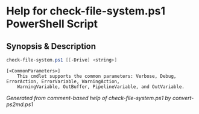 # Help for check-file-system.ps1 PowerShell Script

## Synopsis & Description
```powershell
check-file-system.ps1 [[-Drive] <string>]

```

```
[<CommonParameters>]
    This cmdlet supports the common parameters: Verbose, Debug, ErrorAction, ErrorVariable, WarningAction, 
    WarningVariable, OutBuffer, PipelineVariable, and OutVariable.
```

*Generated from comment-based help of check-file-system.ps1 by convert-ps2md.ps1*
